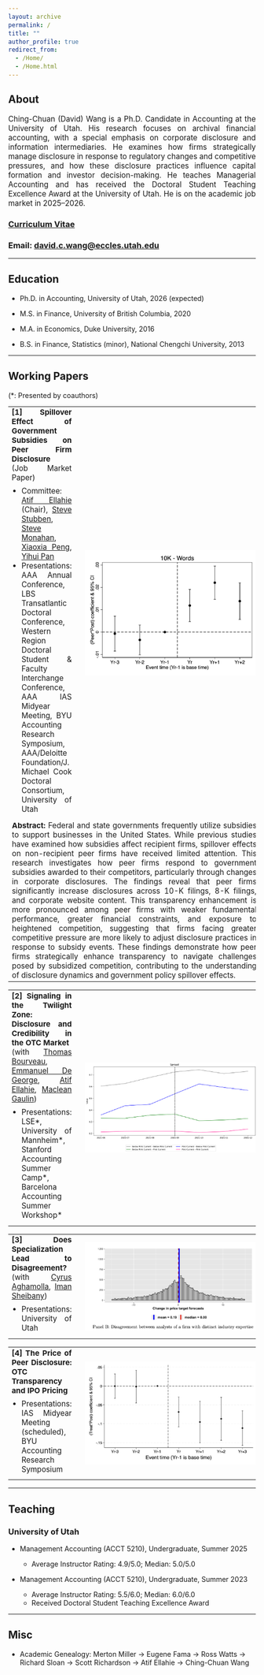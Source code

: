 ```yaml
---
layout: archive
permalink: /
title: ""
author_profile: true
redirect_from: 
  - /Home/
  - /Home.html
---
```


<style>
  /* Justify content on ARCHIVE layout pages (like your homepage) */
  .layout--archive .archive p,
  .layout--archive .archive li {
    text-align: justify;
  }

  /* If some content renders under .page__content, cover that too */
  .layout--archive .page__content p,
  .layout--archive .page__content li {
    text-align: justify;
  }

  /* Optional: unify base font size on the homepage content area */
  .layout--archive .archive,
  .layout--archive .page__content {
    font-size: 1.0rem;
  }

  /* Core sizes (your existing) */
  .paper-title   { font-size: 0.95rem; font-weight: bold; }
  .paper-meta    { font-size: 0.95rem; }
  .paper-abstract{ font-size: 0.95rem; text-align: justify; }

  /* Table & cell layout */
  table.paper { width: 100%; border-collapse: collapse; border-spacing: 0; margin: 0 0 1rem 0; }
  table.paper, table.paper tr, table.paper td, table.paper th { border: none !important; }
  .paper-text { vertical-align: top; padding-right: 20px; width: 75%; text-align: justify; }
  .paper-fig  { vertical-align: middle; width: 25%; text-align: center; }
  .paper-ul   { margin-top: 0.5rem; margin-bottom: 0.5rem; padding-left: 1.25rem; }

  /* Responsive fix: add the missing unit */
  @media (max-width: 640px) {
    .paper-text { width: 100%; padding-right: 2px; } /* was `2;` */
    .paper-fig  { display: none; }
  }

  .home-intro p, .home-intro li { text-align: justify !important; }
  .home-intro { font-size: 1rem; }
</style>


## About

<div class="paper-abstract">
  Ching-Chuan (David) Wang is a Ph.D. Candidate in Accounting at the University of Utah. His research focuses on archival financial accounting, with a special emphasis on corporate disclosure and information intermediaries. He examines how firms strategically manage disclosure in response to regulatory changes and competitive pressures, and how these disclosure practices influence capital formation and investor decision-making. He teaches Managerial Accounting and has received the Doctoral Student Teaching Excellence Award at the University of Utah. He is on the academic job market in 2025–2026.
</div>



### <a href="https://chingchuanwang.github.io/files/CV_CCWang.pdf" target="_blank">Curriculum Vitae</a>

### Email: [david.c.wang@eccles.utah.edu](mailto:david.c.wang@eccles.utah.edu)

---

## Education


- Ph.D. in Accounting, University of Utah, 2026 (expected)

- M.S. in Finance, University of British Columbia, 2020

- M.A. in Economics, Duke University, 2016

- B.S. in Finance, Statistics (minor), National Chengchi University, 2013


--- 

## Working Papers
(*: Presented by coauthors)

<!-- Paper 1: with figure + abstract -->
<table class="paper">
  <!-- Row 1: Title + meta (left) and Figure (right) -->
  <tr>
    <td class="paper-text">
      <span class="paper-title">
  [1] Spillover Effect of Government Subsidies on Peer Firm Disclosure
</span> 
      <br>
<span class="paper-abstract">
  (Job Market Paper)
</span>
<br>
      <ul class="paper-meta paper-ul">
        <li>Committee: <a href="https://atifellahie.com" target="_blank">Atif Ellahie</a> (Chair), <a href="https://profiles.faculty.utah.edu/u0889916" target="_blank">Steve Stubben</a>, <a href="https://eccles.utah.edu/team/steve-monahan/" target="_blank">Steve Monahan</a>, <a href="https://sites.google.com/view/xiaoxia-peng/home" target="_blank">Xiaoxia Peng</a>, <a href="https://sites.google.com/site/yihuipan/Home" target="_blank">Yihui Pan</a></li>
        <li>Presentations: AAA Annual Conference, LBS Transatlantic Doctoral Conference, Western Region Doctoral Student & Faculty Interchange Conference, AAA IAS Midyear Meeting, BYU Accounting Research Symposium, AAA/Deloitte Foundation/J. Michael Cook Doctoral Consortium, University of Utah</li>
      </ul>
    </td>
    <td class="paper-fig">
      <img src="/images/DID_10K - Words.png" alt="Research image" style="display:block;margin:auto;max-width:350px;">
    </td>
  </tr>
  <!-- Row 2: Full-width abstract -->
  <tr>
    <td class="paper-abstract" colspan="2">
      <strong>Abstract:</strong> Federal and state governments frequently utilize subsidies to support businesses in the United States. While previous studies have examined how subsidies affect recipient firms, spillover effects on non-recipient peer firms have received limited attention. This research investigates how peer firms respond to government subsidies awarded to their competitors, particularly through changes in corporate disclosures. The findings reveal that peer firms significantly increase disclosures across 10-K filings, 8-K filings, and corporate website content. This transparency enhancement is more pronounced among peer firms with weaker fundamental performance, greater financial constraints, and exposure to heightened competition, suggesting that firms facing greater competitive pressure are more likely to adjust disclosure practices in response to subsidy events. These findings demonstrate how peer firms strategically enhance transparency to navigate challenges posed by subsidized competition, contributing to the understanding of disclosure dynamics and government policy spillover effects.
    </td>
  </tr>
</table>

<!-- Paper 2: same format (no abstract yet) -->
<table class="paper">
  <!-- Row 1: Title + meta (right cell kept empty for alignment) -->
  <tr>
    <td class="paper-text">
      <span class="paper-title"> [2] Signaling in the Twilight Zone: Disclosure and Credibility in the OTC Market</span><br>
      <span class="paper-meta">(with <a href="https://thomasbourveau.github.io/bio.html" target="_blank">Thomas Bourveau</a>, <a href="https://people.miami.edu/profile/2f772ad9b4baeea65b8e1e7103d438aa" target="_blank">Emmanuel De George</a>, <a href="https://atifellahie.com" target="_blank">Atif Ellahie</a>, <a href="https://mgaulin.com" target="_blank">Maclean Gaulin</a>)</span><br>
      <ul class="paper-meta paper-ul">
        <li>Presentations: LSE*, University of Mannheim*, Stanford Accounting Summer Camp*, Barcelona Accounting Summer Workshop* </li>
      </ul>
    </td>
    <td class="paper-fig">
      <img src="/images/trading_change_202109.png" alt="Research image" style="display:block;margin:auto;max-width:350px;">
    </td>
  </tr>
  <!-- Row 2 reserved for future abstract -->
  <!-- <tr><td class="paper-abstract" colspan="2"><strong>Abstract:</strong> ...</td></tr> -->
</table>

<!-- Paper 3: same format (no abstract yet) -->
<table class="paper">
  <tr>
    <td class="paper-text">
      <span class="paper-title">[3] Does Specialization Lead to Disagreement?</span><br>
      <span class="paper-meta">(with <a href="https://sites.google.com/site/cyrusaghamolla/home" target="_blank">Cyrus Aghamolla</a>, <a href="https://www.linkedin.com/in/iman-sheibany-63714874/" target="_blank">Iman Sheibany</a>)</span><br>
      <ul class="paper-meta paper-ul">
        <li>Presentations: University of Utah</li>
      </ul>
    </td>
    <td class="paper-fig">
      <img src="/images/disagreement_analyst.png" alt="Research image" style="display:block;margin:auto;max-width:350px;">
    </td>
  </tr>
  <!-- <tr><td class="paper-abstract" colspan="2"><strong>Abstract:</strong> ...</td></tr> -->
</table>
<table class="paper">
  <tr>
    <td class="paper-text">
      <span class="paper-title">[4] The Price of Peer Disclosure: OTC Transparency and IPO Pricing</span><br>
      <ul class="paper-meta paper-ul">
        <li>Presentations: IAS Midyear Meeting (scheduled), BYU Accounting Research Symposium </li>
      </ul>
    </td>
    <td class="paper-fig">
      <img src="/images/DID_revision.png" alt="Research image" style="display:block;margin:auto;max-width:350px;">
    </td>
  </tr>
  <!-- <tr><td class="paper-abstract" colspan="2"><strong>Abstract:</strong> ...</td></tr> -->
</table>


--- 

## Teaching

### University of Utah
- Management Accounting (ACCT 5210), Undergraduate, Summer 2025  
  * Average Instructor Rating: 4.9/5.0; Median: 5.0/5.0  

- Management Accounting (ACCT 5210), Undergraduate, Summer 2023  
  * Average Instructor Rating: 5.5/6.0; Median: 6.0/6.0  
  * Received Doctoral Student Teaching Excellence Award

---
## Misc

- Academic Genealogy: Merton Miller &rarr; Eugene Fama &rarr; Ross Watts &rarr; Richard Sloan &rarr; Scott Richardson &rarr; Atif Ellahie &rarr; Ching-Chuan Wang

